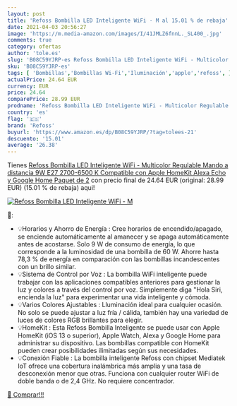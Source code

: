 ```yaml
---
layout: post
title: 'Refoss Bombilla LED Inteligente WiFi - M al 15.01 % de rebaja'
date: 2021-04-03 20:56:27
image: 'https://m.media-amazon.com/images/I/41JMLZ6fnnL._SL400_.jpg'
comments: true
category: ofertas
author: 'tole.es'
slug: 'B08C59YJRP-es Refoss Bombilla LED Inteligente WiFi - Multicolor...'
sku: 'B08C59YJRP-es'
tags: [ 'Bombillas','Bombillas Wi-Fi','Iluminación','apple','refoss', ]
actualPrice: 24.64 EUR
currency: EUR
price: 24.64
comparePrice: 28.99 EUR
prodname: 'Refoss Bombilla LED Inteligente WiFi - Multicolor Regulable  Mando a distancia  9W E27  2700-6500 K  Compatible con Apple HomeKit  Alexa Echo y Google Home Paquet de 2'
country: 'es'
flag: '🇪🇸'
brand: 'Refoss'
buyurl: 'https://www.amazon.es/dp/B08C59YJRP/?tag=tolees-21'
descuento: '15.01'
average: '26.38'
---
```


Tienes [Refoss Bombilla LED Inteligente WiFi - Multicolor Regulable  Mando a distancia  9W E27  2700-6500 K  Compatible con Apple HomeKit  Alexa Echo y Google Home Paquet de 2](https://www.amazon.es/dp/B08C59YJRP/?tag=tolees-21) con precio final de  24.64 EUR (original: 28.99 EUR) (15.01 %  de rebaja) aqui!

[![Refoss Bombilla LED Inteligente WiFi - M](https://m.media-amazon.com/images/I/41JMLZ6fnnL._SL400_.jpg)](https://www.amazon.es/dp/B08C59YJRP/?tag=tolees-21)

🔎:

- 💡Horarios y Ahorro de Energía : Cree horarios de encendido/apagado, se enciende automáticamente al amanecer y se apaga automáticamente antes de acostarse. Solo 9 W de consumo de energía, lo que corresponde a la luminosidad de una bombilla de 60 W. Ahorre hasta 78,3 % de energía en comparación con las bombillas incandescentes con un brillo similar.
- 💡Sistema de Control por Voz : La bombilla WiFi inteligente puede trabajar con las aplicaciones compatibles anteriores para gestionar la luz y colores a través del control por voz. Simplemente diga "Hola Siri, encienda la luz" para experimentar una vida inteligente y cómoda.
- 💡Varios Colores Ajustables : Lluminación ideal para cualquier ocasión. No solo se puede ajustar a luz fría / cálida, también hay una variedad de luces de colores RGB brillantes para elegir.
- 💡HomeKit : Esta Refoss Bombilla Inteligente se puede usar con Apple HomeKit (iOS 13 o superior), Apple Watch, Alexa y Google Home para administrar su dispositivo. Las bombillas compatible con HomeKit pueden crear posibilidades ilimitadas según sus necesidades.
- 💡Conexión Fiable : La bombilla inteligente Refoss con chipset Mediatek IoT ofrece una cobertura inalámbrica más amplia y una tasa de desconexión menor que otras. Funciona con cualquier router WiFi de doble banda o de 2,4 GHz. No requiere concentrador.

[🛒 Comprar!!!](https://www.amazon.es/dp/B08C59YJRP/?tag=tolees-21)
